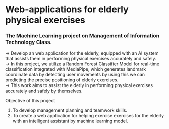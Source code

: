 # Web-applications for elderly physical exercises 

### The Machine Learning project on Management of Information Technology Class.	  

→ Develop an web application for the elderly, equipped with an AI system that assists them in performing physical exercises accurately and safely.  
→ In this project, we utilize a Random Forest Classifier Model for real-time classification integrated with MediaPipe, which generates landmark coordinate data by detecting user movements by using this we can predicting the precise positioning of elderly exercises.   
→ This work aims to assist the elderly in performing physical exercises accurately and safely by themselves.  

Objective of this project

1. To develop management planning and teamwork skills.
2. To create a web application for helping exercise exercises for the elderly with an intelligent assistant by machine learning model.

